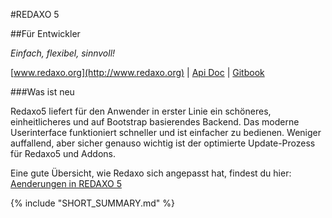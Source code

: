 #REDAXO 5

##Für Entwickler

*Einfach, flexibel, sinnvoll!*

[www.redaxo.org](http://www.redaxo.org) | [Api Doc](http://www.redaxo.org/docs/) | [Gitbook](http://book.redaxo.org/5.0/advanced/)

###Was ist neu

Redaxo5 liefert für den Anwender in erster Linie ein schöneres, einheitlicheres und auf Bootstrap basierendes Backend. Das moderne Userinterface funktioniert schneller und ist einfacher zu bedienen. Weniger auffallend, aber sicher genauso wichtig ist der optimierte Update-Prozess für Redaxo5 und Addons.

Eine gute Übersicht, wie Redaxo sich angepasst hat, findest du hier: [Aenderungen in REDAXO 5](https://github.com/redaxo/redaxo/wiki/Aenderungen-in-REDAXO-5)

{% include "SHORT_SUMMARY.md" %}
